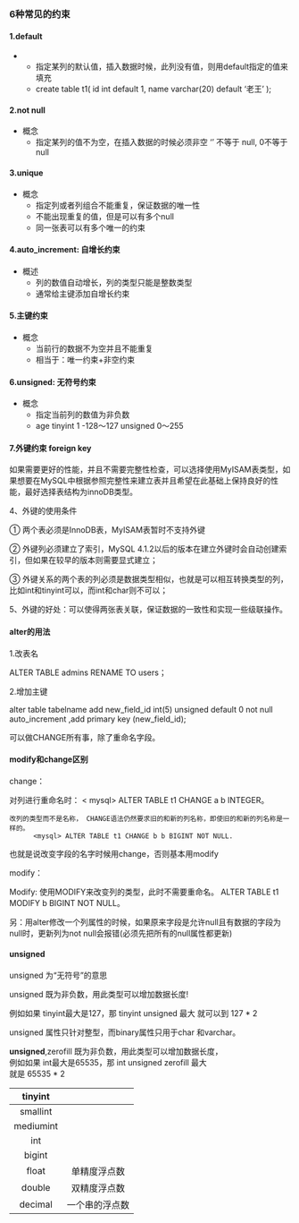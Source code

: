 ### 6种常见的约束

#### 1.default

- - 指定某列的默认值，插入数据时候，此列没有值，则用default指定的值来填充
  - create table t1(
    id int default 1,
    name varchar(20) default ‘老王’
    );

#### 2.not null

- 概念
  - 指定某列的值不为空，在插入数据的时候必须非空 ‘’ 不等于 null, 0不等于 null

#### 3.unique

- 概念
  - 指定列或者列组合不能重复，保证数据的唯一性
  - 不能出现重复的值，但是可以有多个null
  - 同一张表可以有多个唯一的约束

#### 4.auto_increment: 自增长约束

- 概述
  - 列的数值自动增长，列的类型只能是整数类型
  - 通常给主键添加自增长约束

#### 5.主键约束

- 概念
  - 当前行的数据不为空并且不能重复
  - 相当于：唯一约束+非空约束

#### 6.unsigned: 无符号约束

- 概念
  - 指定当前列的数值为非负数
  - age tinyint 1 -128～127 unsigned 0～255

#### 7.外键约束 foreign key

如果需要更好的性能，并且不需要完整性检查，可以选择使用MyISAM表类型，如果想要在MySQL中根据参照完整性来建立表并且希望在此基础上保持良好的性能，最好选择表结构为innoDB类型。

4、外键的使用条件

① 两个表必须是InnoDB表，MyISAM表暂时不支持外键

② 外键列必须建立了索引，MySQL 4.1.2以后的版本在建立外键时会自动创建索引，但如果在较早的版本则需要显式建立；

③ 外键关系的两个表的列必须是数据类型相似，也就是可以相互转换类型的列，比如int和tinyint可以，而int和char则不可以；

5、外键的好处：可以使得两张表关联，保证数据的一致性和实现一些级联操作。


#### alter的用法

1.改表名

ALTER TABLE admins RENAME TO users；

2.增加主键

alter table tabelname add new_field_id int(5) unsigned default 0 not null auto_increment ,add primary key (new_field_id);

可以做CHANGE所有事，除了重命名字段。

#### modify和change区别

change：

对列进行重命名时：
          < mysql> ALTER TABLE t1 CHANGE a b INTEGER。

    改列的类型而不是名称， CHANGE语法仍然要求旧的和新的列名称，即使旧的和新的列名称是一样的。
          <mysql> ALTER TABLE t1 CHANGE b b BIGINT NOT NULL.
也就是说改变字段的名字时候用change，否则基本用modify

modify：

Modify:
    使用MODIFY来改变列的类型，此时不需要重命名。
          <mysql> ALTER TABLE t1 MODIFY b BIGINT NOT NULL。

 

另：用alter修改一个列属性的时候，如果原来字段是允许null且有数据的字段为null时，更新列为not null会报错(必须先把所有的null属性都更新)


#### unsigned

unsigned 为“无符号”的意思 
  
unsigned 既为非负数，用此类型可以增加数据长度!

例如如果  tinyint最大是127，那  tinyint  unsigned  最大  就可以到   127 * 2

unsigned 属性只针对整型，而binary属性只用于char 和varchar。

 **unsigned**,zerofill  既为非负数，用此类型可以增加数据长度，  
  例如如果  int最大是65535，那  int  unsigned  zerofill  最大  
  就是  65535  *  2

|  tinyint  |                |
| :-------: | :------------: |
| smallint  |                |
| mediumint |                |
|    int    |                |
|  bigint   |                |
|   float   |  单精度浮点数  |
|  double   |  双精度浮点数  |
|  decimal  | 一个串的浮点数 |


